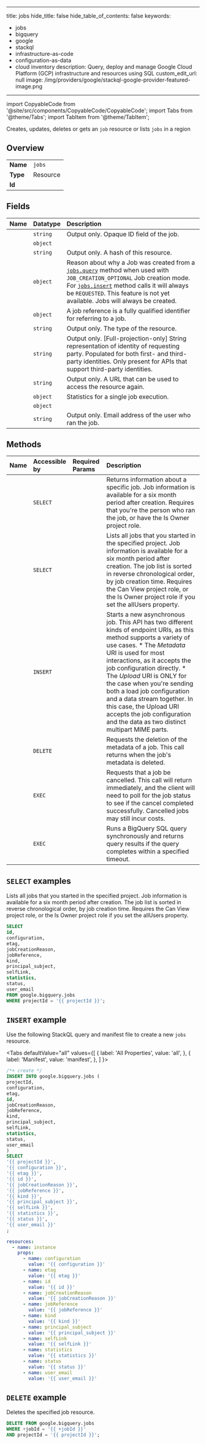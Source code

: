 
---
title: jobs
hide_title: false
hide_table_of_contents: false
keywords:
  - jobs
  - bigquery
  - google
  - stackql
  - infrastructure-as-code
  - configuration-as-data
  - cloud inventory
description: Query, deploy and manage Google Cloud Platform (GCP) infrastructure and resources using SQL
custom_edit_url: null
image: /img/providers/google/stackql-google-provider-featured-image.png
---

import CopyableCode from '@site/src/components/CopyableCode/CopyableCode';
import Tabs from '@theme/Tabs';
import TabItem from '@theme/TabItem';

Creates, updates, deletes or gets an <code>job</code> resource or lists <code>jobs</code> in a region

## Overview
<table><tbody>
<tr><td><b>Name</b></td><td><code>jobs</code></td></tr>
<tr><td><b>Type</b></td><td>Resource</td></tr>
<tr><td><b>Id</b></td><td><CopyableCode code="google.bigquery.jobs" /></td></tr>
</tbody></table>

## Fields
| Name | Datatype | Description |
|:-----|:---------|:------------|
| <CopyableCode code="id" /> | `string` | Output only. Opaque ID field of the job. |
| <CopyableCode code="configuration" /> | `object` |  |
| <CopyableCode code="etag" /> | `string` | Output only. A hash of this resource. |
| <CopyableCode code="jobCreationReason" /> | `object` | Reason about why a Job was created from a [`jobs.query`](https://cloud.google.com/bigquery/docs/reference/rest/v2/jobs/query) method when used with `JOB_CREATION_OPTIONAL` Job creation mode. For [`jobs.insert`](https://cloud.google.com/bigquery/docs/reference/rest/v2/jobs/insert) method calls it will always be `REQUESTED`. This feature is not yet available. Jobs will always be created. |
| <CopyableCode code="jobReference" /> | `object` | A job reference is a fully qualified identifier for referring to a job. |
| <CopyableCode code="kind" /> | `string` | Output only. The type of the resource. |
| <CopyableCode code="principal_subject" /> | `string` | Output only. [Full-projection-only] String representation of identity of requesting party. Populated for both first- and third-party identities. Only present for APIs that support third-party identities. |
| <CopyableCode code="selfLink" /> | `string` | Output only. A URL that can be used to access the resource again. |
| <CopyableCode code="statistics" /> | `object` | Statistics for a single job execution. |
| <CopyableCode code="status" /> | `object` |  |
| <CopyableCode code="user_email" /> | `string` | Output only. Email address of the user who ran the job. |

## Methods
| Name | Accessible by | Required Params | Description |
|:-----|:--------------|:----------------|:------------|
| <CopyableCode code="get" /> | `SELECT` | <CopyableCode code="+jobId, projectId" /> | Returns information about a specific job. Job information is available for a six month period after creation. Requires that you're the person who ran the job, or have the Is Owner project role. |
| <CopyableCode code="list" /> | `SELECT` | <CopyableCode code="projectId" /> | Lists all jobs that you started in the specified project. Job information is available for a six month period after creation. The job list is sorted in reverse chronological order, by job creation time. Requires the Can View project role, or the Is Owner project role if you set the allUsers property. |
| <CopyableCode code="insert" /> | `INSERT` | <CopyableCode code="projectId" /> | Starts a new asynchronous job. This API has two different kinds of endpoint URIs, as this method supports a variety of use cases. * The *Metadata* URI is used for most interactions, as it accepts the job configuration directly. * The *Upload* URI is ONLY for the case when you're sending both a load job configuration and a data stream together. In this case, the Upload URI accepts the job configuration and the data as two distinct multipart MIME parts. |
| <CopyableCode code="delete" /> | `DELETE` | <CopyableCode code="+jobId, projectId" /> | Requests the deletion of the metadata of a job. This call returns when the job's metadata is deleted. |
| <CopyableCode code="cancel" /> | `EXEC` | <CopyableCode code="+jobId, projectId" /> | Requests that a job be cancelled. This call will return immediately, and the client will need to poll for the job status to see if the cancel completed successfully. Cancelled jobs may still incur costs. |
| <CopyableCode code="query" /> | `EXEC` | <CopyableCode code="projectId" /> | Runs a BigQuery SQL query synchronously and returns query results if the query completes within a specified timeout. |

## `SELECT` examples

Lists all jobs that you started in the specified project. Job information is available for a six month period after creation. The job list is sorted in reverse chronological order, by job creation time. Requires the Can View project role, or the Is Owner project role if you set the allUsers property.

```sql
SELECT
id,
configuration,
etag,
jobCreationReason,
jobReference,
kind,
principal_subject,
selfLink,
statistics,
status,
user_email
FROM google.bigquery.jobs
WHERE projectId = '{{ projectId }}'; 
```

## `INSERT` example

Use the following StackQL query and manifest file to create a new <code>jobs</code> resource.

<Tabs
    defaultValue="all"
    values={[
        { label: 'All Properties', value: 'all', },
        { label: 'Manifest', value: 'manifest', },
    ]
}>
<TabItem value="all">

```sql
/*+ create */
INSERT INTO google.bigquery.jobs (
projectId,
configuration,
etag,
id,
jobCreationReason,
jobReference,
kind,
principal_subject,
selfLink,
statistics,
status,
user_email
)
SELECT 
'{{ projectId }}',
'{{ configuration }}',
'{{ etag }}',
'{{ id }}',
'{{ jobCreationReason }}',
'{{ jobReference }}',
'{{ kind }}',
'{{ principal_subject }}',
'{{ selfLink }}',
'{{ statistics }}',
'{{ status }}',
'{{ user_email }}'
;
```
</TabItem>
<TabItem value="manifest">

```yaml
resources:
  - name: instance
    props:
      - name: configuration
        value: '{{ configuration }}'
      - name: etag
        value: '{{ etag }}'
      - name: id
        value: '{{ id }}'
      - name: jobCreationReason
        value: '{{ jobCreationReason }}'
      - name: jobReference
        value: '{{ jobReference }}'
      - name: kind
        value: '{{ kind }}'
      - name: principal_subject
        value: '{{ principal_subject }}'
      - name: selfLink
        value: '{{ selfLink }}'
      - name: statistics
        value: '{{ statistics }}'
      - name: status
        value: '{{ status }}'
      - name: user_email
        value: '{{ user_email }}'

```
</TabItem>
</Tabs>

## `DELETE` example

Deletes the specified job resource.

```sql
DELETE FROM google.bigquery.jobs
WHERE +jobId = '{{ +jobId }}'
AND projectId = '{{ projectId }}';
```
